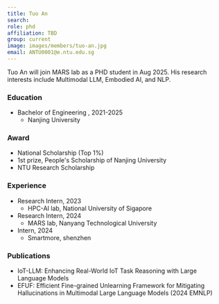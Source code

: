 ```yaml
---
title: Tuo An 
search:
role: phd
affiliation: TBD
group: current
image: images/members/tuo-an.jpg
email: ANTU0001@e.ntu.edu.sg
---
```


Tuo An will join MARS lab as a PHD student in Aug 2025. His research interests include Multimodal LLM, Embodied AI, and NLP.

### Education
- Bachelor of Engineering , 2021-2025
  - Nanjing University

### Award

- National Scholarship (Top 1%)
- 1st prize, People's Scholarship of Nanjing University
- NTU Research Scholarship

### Experience
- Research Intern, 2023
  - HPC-AI lab, National University of Sigapore
- Research Intern, 2024
  - MARS lab, Nanyang Technological University
- Intern, 2024
  - Smartmore, shenzhen

### Publications

- IoT-LLM: Enhancing Real-World IoT Task Reasoning with Large Language Models
- EFUF: Efficient Fine-grained Unlearning Framework for Mitigating Hallucinations in Multimodal Large Language Models (2024 EMNLP)
